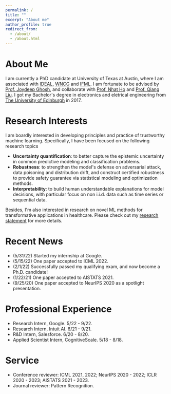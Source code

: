 ```yaml
---
permalink: /
title: ""
excerpt: "About me"
author_profile: true
redirect_from: 
  - /about/
  - /about.html
---
```

About Me
======
I am currently a PhD candidate at University of Texas at Austin, where I am associated with [IDEAL](https://www.ideal.ece.utexas.edu/index.html), [WNCG](https://www.wncg.org/) and [IFML](https://www.ifml.institute/). I am fortunate to be advised by [Prof. Joydeep Ghosh](https://www.ideal.ece.utexas.edu/~ghosh/), and collaborate with [Prof. Nhat Ho](https://nhatptnk8912.github.io/) and [Prof. Qiang Liu](https://www.cs.utexas.edu/~lqiang/). I got my Bachelor's degree in electronics and eletrical engineering from [The University of Edinburgh](https://www.ed.ac.uk/) in 2017.

Research Interests
======
I am boardly interested in developing principles and practice of trustworthy machine learning. Specifically, I have been focused on the following research topics

 - **Uncertainty quantification**: to better capture the epistemic uncertainty in common predictive modeling and classification problems. 
 - **Robustness**: to strengthen the model's defense on adversarial attack, data poisoning and distribution drift, and construct certified robustness to provide safety guarantee via statistical modeling and optimization methods. 
 - **Interpretability**: to build human understandable explanations for model decisions, with particular focus on non i.i.d. data such as time series or sequential data.

Besides, I'm also interested in research on novel ML methods for transformative applications in healthcare. Please check out my [research statement](http://aaronhan223.github.io/files/Research_Statement.pdf) for more details.

Recent News
======
 - (5/31/22) Started my internship at Google.
 - (5/15/22) One paper accepted to ICML 2022.
 - (2/1/22) Successfully passed my qualifying exam, and now become a Ph.D. candidate!
 - (1/22/21) One paper accepted to AISTATS 2021.
 - (9/25/20) One paper accepted to NeurIPS 2020 as a spotlight presentation.

Professional Experience
======
 - Research Intern, Google. 5/22 - 9/22.
 - Research Intern, Intuit AI. 6/21 - 9/21.
 - R&D Intern, Salesforce. 6/20 - 8/20.
 - Applied Scientist Intern, CognitiveScale. 5/18 - 8/18.

Service
======
 - Conference reviewer: ICML 2021, 2022; NeurIPS 2020 - 2022; ICLR 2020 - 2023; AISTATS 2021 - 2023.
 - Journal reviewer: Pattern Recognition.
